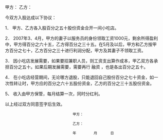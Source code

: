 
 


甲方：
乙方：

今双方入股达成以下协议：

1．              甲方、乙方各入股百分之五十股份资金合开一间小吃店。

2．              2007年3、4月，甲方的妻子以服务员的身份领取工资1000元，剩余所得盈利中，甲方得百分之六十五，乙方得百分之三十五。在5月及以后，甲方和乙方按甲方百分之七十，乙方百分之三十进行利润分配，甲方及其妻子不领取工资。

3．              因小吃店发展需要，如果要招兼职人员，则工资支出算作成本，甲乙双方各承担百分之五十。如果后期发展需要，需要再行
融资
，也是各出百分之五十。

4．              在小吃店经营期间，无论哪方退股，只能退回自己股份百分之七十资金，如一次性转让时，甲方应的百分之六十五股份资金，乙方的百分之三十五股份资金。

5、         收入由甲方保管，每月结算一次，同时分红利。

以上经过双方同意签字后生效。

                                   甲方：

                                   乙方：

                                   年        月      日










 


 

 
 
 
 
 
  


  
 

  


  


  
 
 
 
 

